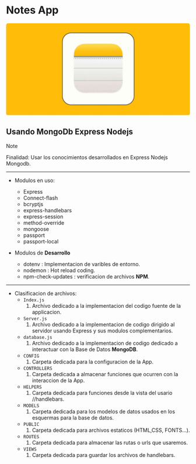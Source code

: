 # Notes App 
![Notes logo](./img/apple-notes-hero.jpg)

## Usando MongoDb Express Nodejs
>[!NOTE]
> Finalidad: Usar los conocimientos desarrollados en Express Nodejs Mongodb.
---
* Modulos en uso:
    - Express
    - Connect-flash
    - bcryptjs
    - express-handlebars
    - express-session
    - method-override
    - mongoose
    - passport
    - passport-local

* Modulos de **Desarrollo**
    - dotenv : Implementacion de varibles de entorno.
    - nodemon : Hot reload coding.
    - npm-check-updates : verificacion de archivos **NPM**.
---

* Clasificacion de archivos:
    * `Index.js`
        1. Archivo dedicado a la implementacion del codigo fuente de la applicacion.
    * `Server.js`
        1. Archivo dedicado a la implementacion de codigo dirigido al servidor usando Express y sus modulos complementarios.
     * `database.js`
        1. Archivo dedicado a la implementacion de codigo dedicado a interactuar con la Base de Datos **MongoDB**.
    * `CONFIG` 
        1. Carpeta dedicada para la configuracion de la App.
    * `CONTROLLERS` 
        1. Carpeta dedicada a almacenar funciones que ocurren con la interaccion de la App.
    * `HELPERS` 
        1. Carpeta dedicada para funciones desde la vista del usario //handlebars.
    * `MODELS`
        1. Carpeta dedicada para los modelos de datos usados en los esquermas para la base de datos.
    * `PUBLIC`
        1. Carpeta dedicada para archivos estaticos (HTML,CSS, FONTS...).
    * `ROUTES`
        1. Carpeta dedicada para almacenar las rutas o urls que usaremos.
    * `VIEWS`
        1. Carpeta dedicada para guardar los archivos de handlebars.


